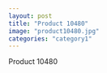 ```yaml
---
layout: post
title: "Product 10480"
image: "product10480.jpg"
categories: "category1"
---
```

Product 10480

